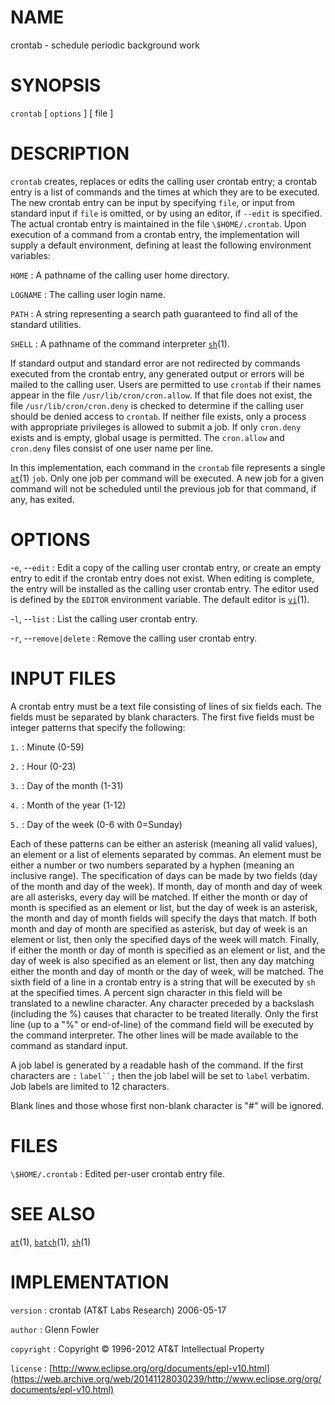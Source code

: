 # NAME

crontab - schedule periodic background work

# SYNOPSIS

`crontab` \[ `options` \] \[ file \]

# DESCRIPTION

`crontab` creates, replaces or edits the calling user crontab entry; a
crontab entry is a list of commands and the times at which they are to
be executed. The new crontab entry can be input by specifying `file`, or
input from standard input if `file` is omitted, or by using an editor,
if `--edit` is specified. The actual crontab entry is maintained in
the file `\$HOME/.crontab`.
Upon execution of a command from a crontab entry, the implementation
will supply a default environment, defining at least the following
environment variables:

`HOME`
: A pathname of the calling user home directory.

`LOGNAME`
:   The calling user login name.

`PATH`
: A string representing a search path guaranteed to find all of the
    standard utilities.

`SHELL`
:   A pathname of the command interpreter
    [`sh`](/web/20141128030239/http://www2.research.att.com/~astopen/man/man1/sh.html)(1).

If standard output and standard error are not redirected by commands
executed from the crontab entry, any generated output or errors will be
mailed to the calling user.
Users are permitted to use `crontab` if their names appear in the file
`/usr/lib/cron/cron.allow`. If that file does not exist, the file
`/usr/lib/cron/cron.deny` is checked to determine if the calling user
should be denied access to `crontab`. If neither file exists, only a
process with appropriate privileges is allowed to submit a job. If only
`cron.deny` exists and is empty, global usage is permitted. The
`cron.allow` and `cron.deny` files consist of one user name per
line.

In this implementation, each command in the `crontab` file represents
a single
[`at`](/web/20141128030239/http://www2.research.att.com/~astopen/man/man1/at.html)(1)
`job`. Only one job per command will be executed. A new job for a given
command will not be scheduled until the previous job for that command,
if any, has exited.

# OPTIONS

-`e`, --`edit`
:   Edit a copy of the calling user crontab entry, or create an empty
    entry to edit if the crontab entry does not exist. When editing is
    complete, the entry will be installed as the calling user crontab
    entry. The editor used is defined by the `EDITOR`
    environment variable. The default editor is
    [`vi`](/web/20141128030239/http://www2.research.att.com/~astopen/man/man1/vi.html)(1).

-`l`, --`list`
:   List the calling user crontab entry.

-`r`, --`remove|delete`
:   Remove the calling user crontab entry.

# INPUT FILES

A crontab entry must be a text file consisting of lines of six fields
each. The fields must be separated by blank characters. The first five
fields must be integer patterns that specify the following:

`1.`
: Minute (0-59)

`2.`
: Hour (0-23)

`3.`
: Day of the month (1-31)

`4.`
: Month of the year (1-12)

`5.`
: Day of the week (0-6 with 0=Sunday)

Each of these patterns can be either an asterisk (meaning all valid
values), an element or a list of elements separated by commas. An
element must be either a number or two numbers separated by a hyphen
(meaning an inclusive range). The specification of days can be made by
two fields (day of the month and day of the week). If month, day of
month and day of week are all asterisks, every day will be matched. If
either the month or day of month is specified as an element or list, but
the day of week is an asterisk, the month and day of month fields will
specify the days that match. If both month and day of month are
specified as asterisk, but day of week is an element or list, then only
the specified days of the week will match. Finally, if either the month
or day of month is specified as an element or list, and the day of week
is also specified as an element or list, then any day matching either
the month and day of month or the day of week, will be matched.
The sixth field of a line in a crontab entry is a string that will be
executed by `sh` at the specified times. A percent sign character in
this field will be translated to a newline character. Any character
preceded by a backslash (including the %) causes that character to be
treated literally. Only the first line (up to a "%" or end-of-line) of
the command field will be executed by the command interpreter. The other
lines will be made available to the command as standard input.

A job label is generated by a readable hash of the command. If the first
characters are `:` `label``;` then the job label will be set to
`label` verbatim. Job labels are limited to 12 characters.

Blank lines and those whose first non-blank character is "\#" will be
ignored.

# FILES

`\$HOME/.crontab`
:   Edited per-user crontab entry file.

# SEE ALSO

[`at`](/web/20141128030239/http://www2.research.att.com/~astopen/man/man1/at.html)(1),
[`batch`](/web/20141128030239/http://www2.research.att.com/~astopen/man/man1/batch.html)(1),
[`sh`](/web/20141128030239/http://www2.research.att.com/~astopen/man/man1/sh.html)(1)

# IMPLEMENTATION

`version`
:   crontab (AT&T Labs Research) 2006-05-17

`author`
:   Glenn Fowler

`copyright`
:   Copyright © 1996-2012 AT&T Intellectual Property

`license`
:   [http://www.eclipse.org/org/documents/epl-v10.html](https://web.archive.org/web/20141128030239/http://www.eclipse.org/org/documents/epl-v10.html)


